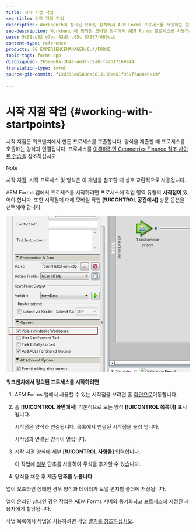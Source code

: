 ```yaml
---
title: 시작 지점 작업
seo-title: 시작 지점 작업
description: Workbench에 정의된 모바일 장치에서 AEM Forms 프로세스를 사용하는 절차.
seo-description: Workbench에 정의된 모바일 장치에서 AEM Forms 프로세스를 사용하는 절차.
uuid: 9c51ce52-e7ba-43d3-a85c-67067f680ccb
content-type: reference
products: SG_EXPERIENCEMANAGER/6.4/FORMS
topic-tags: forms-app
discoiquuid: 265eee8a-364e-4edf-b2a0-f42617169944
translation-type: tm+mt
source-git-commit: f13d358a6508da5813186ed61f959f7a84e6c19f

---
```



# 시작 지점 작업 {#working-with-startpoints}

시작 지점은 워크벤치에서 만든 프로세스를 호출합니다. 양식을 제출할 때 프로세스를 호출하는 양식과 연결됩니다. 프로세스를 [이해하려면 Geometrixx Finance 참조 사이트 연습을](/help/forms/using/finance-reference-site-walkthrough.md) 참조하십시오.

>[!NOTE]
>
>시작 지점, 시작 프로세스 및 형식은 이 개념을 참조할 때 상호 교환적으로 사용됩니다.

AEM Forms 앱에서 프로세스를 시작하려면 프로세스에 작업 영역 유형의 **시작점이** 있어야 합니다. 또한 시작점에 대해 모바일 작업 **[!UICONTROL 공간에서]** 방문 옵션을 선택해야 합니다.

![mws_startpoint_select_option](assets/mws_startpoint_select_option.png)

**워크벤치에서 정의된 프로세스를 시작하려면**

1. AEM Forms 앱에서 사용할 수 있는 시작점을 보려면 홈 [화면으로](/help/forms/using/home-screen.md)이동합니다.
1. 홈 **[!UICONTROL 화면에서]** 기본적으로 모든 양식 **[!UICONTROL 목록이]** 표시됩니다.

   시작점은 양식과 연결됩니다. 목록에서 연결된 시작점을 눌러 엽니다.

   시작점과 연결된 양식이 열립니다.

1. 시작 지점 양식에 세부 **[!UICONTROL 사항을]** 입력합니다.

   이 작업에 [첨부](/help/forms/using/add-attachments.md) 단추를 사용하여 주석을 추가할 수 있습니다.

1. 양식을 채운 후 제출 **단추를 누릅니다** .

앱이 오프라인 상태인 경우 양식과 데이터가 보낼 편지함 폴더에 저장됩니다.

앱이 온라인 상태인 경우 작업은 AEM Forms 서버와 동기화되고 프로세스에 지정된 사용자에게 할당됩니다.

작업 목록에서 작업을 사용하려면 작업 [열기를 참조하십시오](/help/forms/using/open-task.md).

